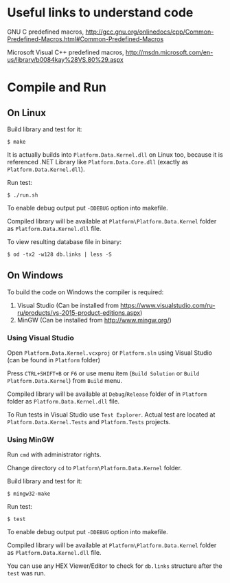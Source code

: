 # Useful links to understand code

GNU C predefined macros, http://gcc.gnu.org/onlinedocs/cpp/Common-Predefined-Macros.html#Common-Predefined-Macros

Microsoft Visual C++ predefined macros, http://msdn.microsoft.com/en-us/library/b0084kay%28VS.80%29.aspx

# Compile and Run

## On Linux

Build library and test for it:
```
$ make
```

It is actually builds into `Platform.Data.Kernel.dll` on Linux too, because it is referenced .NET Library like `Platform.Data.Core.dll` (exactly as `Platform.Data.Kernel.dll`).

Run test:
```
$ ./run.sh
```

To enable debug output put `-DDEBUG` option into makefile.

Compiled library will be available at `Platform\Platform.Data.Kernel` folder as `Platform.Data.Kernel.dll` file.

To view resulting database file in binary:
```
$ od -tx2 -w128 db.links | less -S
```

## On Windows

To build the code on Windows the compiler is required:

1. Visual Studio (Can be installed from https://www.visualstudio.com/ru-ru/products/vs-2015-product-editions.aspx)
2. MinGW (Can be installed from http://www.mingw.org/)

### Using Visual Studio

Open `Platform.Data.Kernel.vcxproj` or `Platform.sln` using Visual Studio (can be found in `Platform` folder)

Press `CTRL+SHIFT+B` or `F6` or use menu item (`Build Solution` or `Build Platform.Data.Kernel`) from `Build` menu.

Compiled library will be available at `Debug`/`Release` folder of in `Platform` folder as `Platform.Data.Kernel.dll` file.

To Run tests in Visual Studio use `Test Explorer`. Actual test are located at `Platform.Data.Kernel.Tests` and `Platform.Tests` projects.

### Using MinGW

Run `cmd` with administrator rights.

Change directory `cd` to `Platform\Platform.Data.Kernel` folder.

Build library and test for it:
```
$ mingw32-make
```

Run test:
```
$ test
```

To enable debug output put `-DDEBUG` option into makefile.

Compiled library will be available at `Platform\Platform.Data.Kernel` folder as `Platform.Data.Kernel.dll` file.

You can use any HEX Viewer/Editor to check for `db.links` structure after the `test` was run.
